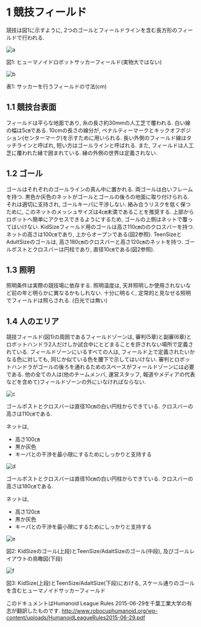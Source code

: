 # 1 競技フィールド
競技は図1に示すように, 2つのゴールとフィールドラインを含む長方形のフィールドで行われる.

![a](https://cloud.githubusercontent.com/assets/7608312/5326551/1ce69060-7d62-11e4-9f2a-5767f7372aa7.png)

図1: ヒューマノイドロボットサッカーフィールド(実物大ではない)

![b](https://cloud.githubusercontent.com/assets/7608312/5326568/d8c83018-7d62-11e4-9a8d-ffb91c322d0a.png)

表1: サッカーを行うフィールドの寸法(cm)
　　
## 1.1 競技台表面
フィールドは平らな地面であり, 糸の長さ約30mmの人工芝で覆われる. 白い線の幅は5㎝である. 10cmの長さの線分が, ペナルティーマークとキックオフポジション(センターマーク)を示すために用いられる. 長い外側のフィールド線はタッチラインと呼ばれ, 短い方はゴールラインと呼ばれる. また, フィールドは人工芝に覆われた縁で囲まれている. 縁の外側の世界は定義されない.

## 1.2 ゴール
ゴールはそれぞれのゴールラインの真ん中に置かれる. 両ゴールは白いフレームを持つ. 黒色か灰色のネットがゴールとゴールの後ろの地面に取り付けられる. それは適切に支持され, ゴールキーパに干渉しない. 絡み合うリスクを低く保つために, このネットのメッシュサイズは4㎝未満であることを推奨する. 上部からロボットへ簡単にアクセスできるようにするため, ゴールの上側はネットで覆ってはいけない. KidSizeフィールド用のゴールは高さ110㎝ののクロスバーを持つ. ネットの高さは100㎝であり, 上からオープンである(図2参照). TeenSizeとAdultSizeのゴールは, 高さ180㎝のクロスバーと高さ120㎝のネットを持つ. ゴールポストとクロスバーは円柱であり, 直径10㎝である(図2参照).

## 1.3 照明
照明条件は実際の競技場に依存する. 照明温度は, 天井照明しか使用されないなど前の年と明らかに異なるかもしれない. 十分に明るく, 定常的と見なせる照明でフィールドは照らされる. (日光では無い)

## 1.4 人のエリア
競技フィールド(図1)の周囲であるフィールドゾーンは, 審判(5章)と副審(6章)とロボットハンドラ2人だけしか試合中にとどまることを許されない場所で定義されている. フィールドゾーンにいるすべての人は, フィールド上で定義されたいかなる色に対しても, 同じか似ている色を腰下で示してはいけない. 審判とロボットハンドラがゴールの後ろを通れるためのスペースがフィールドゾーンには必要である. 他の全ての人は(他のチームメンバ, 運営スタッフ, 報道やメディアの代表などを含めて)フィールドゾーンの外にいなければならない.

![c](https://cloud.githubusercontent.com/assets/7608312/5326554/3fc00b66-7d62-11e4-99d7-344474cbaaac.png)

ゴールポストとクロスバーは直径10㎝の白い円柱からできている. クロスバーの高さは110㎝である.

ネットは,
* 高さ100㎝
* 黒か灰色
* キーパとの干渉を最小限にするためにしっかりと支持する

![d](https://cloud.githubusercontent.com/assets/7608312/5326558/5e66f282-7d62-11e4-803c-1f8d60845c82.png)

ゴールポストとクロスバーは直径10㎝の白い円柱からできている. クロスバーの高さは180㎝である.

ネットは,
* 高さ120㎝
* 黒か灰色
* キーパとの干渉を最小限にするためにしっかりと支持する

![e](https://cloud.githubusercontent.com/assets/7608312/5326561/7b0d3d56-7d62-11e4-8997-2140fd9f374f.png)

図2: KidSizeのゴール(上段)とTeenSize/AdaltSizeのゴール(中段), 及びゴールレイアウトの鳥瞰図(下段)

![f](https://cloud.githubusercontent.com/assets/7608312/5326563/8bfc6b1e-7d62-11e4-83ab-02616e2bda1b.png)

図3: KidSize(上段)とTeenSize/AdaltSize(下段)における, スケール通りのゴールを含むヒューマノイドサッカーフィールド

このドキュメントはHumanoid League Rules 2015-06-29を千葉工業大学の有志が翻訳したものです.
<http://www.robocuphumanoid.org/wp-content/uploads/HumanoidLeagueRules2015-06-29.pdf>
